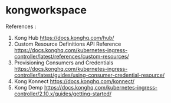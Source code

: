 # kongworkspace


References : 

1. Kong Hub
            https://docs.konghq.com/hub/
2. Custom Resource Definitions API Reference
            https://docs.konghq.com/kubernetes-ingress-controller/latest/references/custom-resources/
3.  Provisioning Consumers and Credentials 
            https://docs.konghq.com/kubernetes-ingress-controller/latest/guides/using-consumer-credential-resource/
4. Kong Konnect
            https://docs.konghq.com/konnect/     
5. Kong Demp 
          https://docs.konghq.com/kubernetes-ingress-controller/2.10.x/guides/getting-started/            

